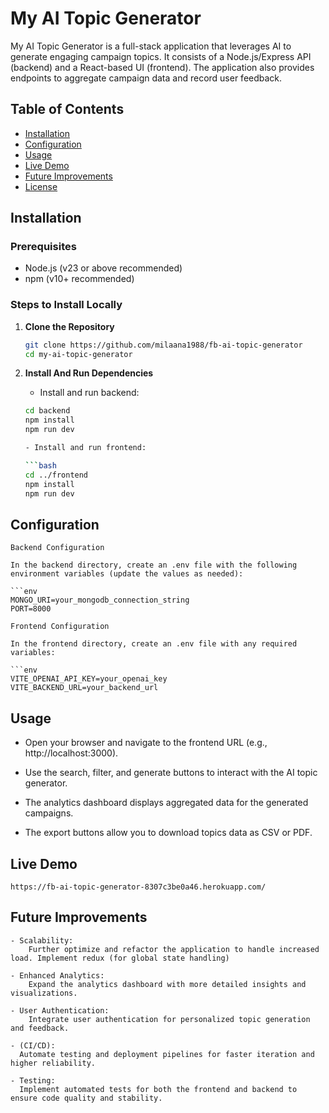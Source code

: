 # My AI Topic Generator

My AI Topic Generator is a full-stack application that leverages AI to generate engaging campaign topics. It consists of a Node.js/Express API (backend) and a React-based UI (frontend). The application also provides endpoints to aggregate campaign data and record user feedback.

## Table of Contents

- [Installation](#installation)
- [Configuration](#configuration)
- [Usage](#usage)
- [Live Demo](#live-demo)
- [Future Improvements](#future-improvements)
- [License](#license)

## Installation

### Prerequisites

- Node.js (v23 or above recommended)
- npm (v10+ recommended)

### Steps to Install Locally

1. **Clone the Repository**

   ```bash
   git clone https://github.com/milaana1988/fb-ai-topic-generator
   cd my-ai-topic-generator

2. **Install And Run Dependencies**

    - Install and run backend:

    ```bash
    cd backend
    npm install
    npm run dev
    
    - Install and run frontend:

    ```bash
    cd ../frontend
    npm install
    npm run dev

## Configuration

    Backend Configuration

    In the backend directory, create an .env file with the following environment variables (update the values as needed):

    ```env
    MONGO_URI=your_mongodb_connection_string
    PORT=8000

    Frontend Configuration

    In the frontend directory, create an .env file with any required variables:

    ```env
    VITE_OPENAI_API_KEY=your_openai_key
    VITE_BACKEND_URL=your_backend_url

## Usage

   - Open your browser and navigate to the frontend URL (e.g., http://localhost:3000).

   -  Use the search, filter, and generate buttons to interact with the AI topic generator.

   - The analytics dashboard displays aggregated data for the generated campaigns.

   - The export buttons allow you to download topics data as CSV or PDF.

## Live Demo

    https://fb-ai-topic-generator-8307c3be0a46.herokuapp.com/

## Future Improvements
    - Scalability:
        Further optimize and refactor the application to handle increased load. Implement redux (for global state handling) 

    - Enhanced Analytics:
        Expand the analytics dashboard with more detailed insights and visualizations.

    - User Authentication:
        Integrate user authentication for personalized topic generation and feedback.

    - (CI/CD):
      Automate testing and deployment pipelines for faster iteration and higher reliability.

    - Testing:
      Implement automated tests for both the frontend and backend to ensure code quality and stability.